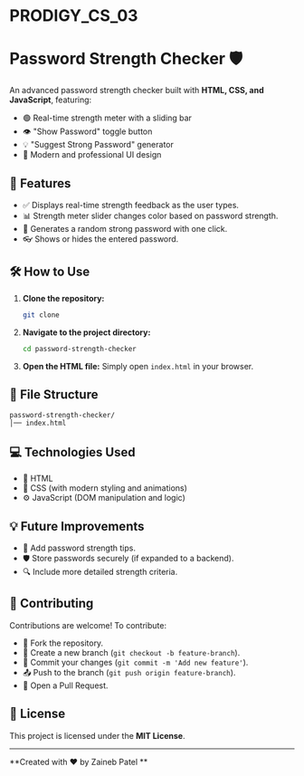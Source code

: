 # PRODIGY_CS_03
# Password Strength Checker 🛡️

An advanced password strength checker built with **HTML, CSS, and JavaScript**, featuring:
- 🟢 Real-time strength meter with a sliding bar
- 👁️ "Show Password" toggle button
- 💡 "Suggest Strong Password" generator
- 💎 Modern and professional UI design

## 🚀 Features
- ✅ Displays real-time strength feedback as the user types.
- 📊 Strength meter slider changes color based on password strength.
- 🎲 Generates a random strong password with one click.
- 👓 Shows or hides the entered password.

## 🛠️ How to Use
1. **Clone the repository:**
   ```bash
   git clone 
   ```
2. **Navigate to the project directory:**
   ```bash
   cd password-strength-checker
   ```
3. **Open the HTML file:**
   Simply open `index.html` in your browser.

## 📂 File Structure
```
password-strength-checker/
│── index.html

```
## 💻 Technologies Used
- 🧱 HTML
- 🎨 CSS (with modern styling and animations)
- ⚙️ JavaScript (DOM manipulation and logic)

## 💡 Future Improvements
- 📌 Add password strength tips.
- 🛡️ Store passwords securely (if expanded to a backend).
- 🔍 Include more detailed strength criteria.

## 🤝 Contributing
Contributions are welcome! To contribute:
- 🍴 Fork the repository.
- 🌿 Create a new branch (`git checkout -b feature-branch`).
- 💾 Commit your changes (`git commit -m 'Add new feature'`).
- 📤 Push to the branch (`git push origin feature-branch`).
- 📨 Open a Pull Request.

## 📝 License
This project is licensed under the **MIT License**.

---
**Created with ❤️ by Zaineb Patel **

